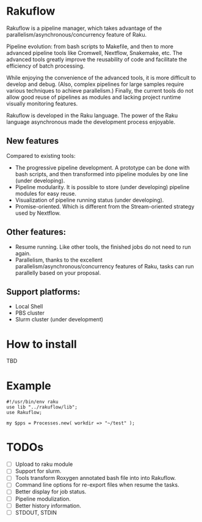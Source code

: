 # Rakuflow
Rakuflow is a pipeline manager, which takes advantage of the parallelism/asynchronous/concurrency feature of Raku.

Pipeline evolution: from bash scripts to Makefile, and then to more advanced pipeline tools like Cromwell, Nextflow, Snakemake, etc. The advanced tools greatly improve the reusability of code and facilitate the efficiency of batch processing.

While enjoying the convenience of the advanced tools, it is more difficult to develop and debug. (Also, complex pipelines for large samples require various techniques to achieve parallelism.)  Finally, the current tools do not allow good reuse of pipelines as modules and lacking project runtime visually monitoring features.

Rakuflow is developed in the Raku language. The power of the Raku language asynchronous made the development process enjoyable.

## New features 
Compared to existing tools:
- The progressive pipeline development. A prototype can be done with bash scripts, and then transformed into pipeline modules by one line (under developing).
- Pipeline modularity. It is possible to store (under developing) pipeline modules for easy reuse.
- Visualization of pipeline running status (under developing).
- Promise-oriented. Which is different from the Stream-oriented strategy used by Nextflow.

## Other features:
- Resume running. Like other tools, the finished jobs do not need to run again.
- Parallelism, thanks to the excellent parallelism/asynchronous/concurrency features of Raku, tasks can run parallelly based on your proposal.

## Support platforms:
- Local Shell
- PBS cluster
- Slurm cluster (under development)

# How to install
TBD

# Example
```
#!/usr/bin/env raku
use lib "../rakuflow/lib";
use Rakuflow;

my $pps = Processes.new( workdir => "~/test" );
```

# TODOs
- [ ] Upload to raku module
- [ ] Support for slurm.
- [ ] Tools transform Roxygen annotated bash file into into Rakuflow.
- [ ] Command line options for re-export files when resume the tasks.
- [ ] Better display for job status.
- [ ] Pipeline modulization.
- [ ] Better history information.
- [ ] STDOUT, STDIN
